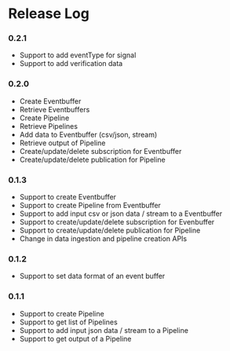 # Release Log

### 0.2.1
* Support to add eventType for signal
* Support to add verification data

### 0.2.0
* Create Eventbuffer
* Retrieve Eventbuffers
* Create Pipeline
* Retrieve Pipelines
* Add data to Eventbuffer (csv/json, stream)
* Retrieve output of Pipeline
* Create/update/delete subscription for Eventbuffer
* Create/update/delete publication for Pipeline

### 0.1.3
* Support to create Eventbuffer
* Support to create Pipeline from Eventbuffer
* Support to add input csv or json data / stream to a Eventbuffer
* Support to create/update/delete subscription for Evenbuffer
* Support to create/update/delete publication for Pipeline
* Change in data ingestion and pipeline creation APIs

### 0.1.2
* Support to set data format of an event buffer

### 0.1.1

* Support to create Pipeline
* Support to get list of Pipelines
* Support to add input json data / stream to a Pipeline
* Support to get output of a Pipeline